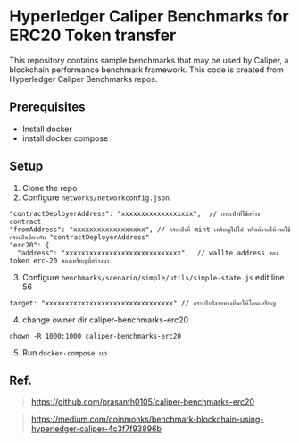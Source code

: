 # Hyperledger Caliper Benchmarks for ERC20 Token transfer

This repository contains sample benchmarks that may be used by Caliper, a blockchain performance benchmark framework. This code is created from Hyperledger Caliper Benchmarks repos.
## Prerequisites

- Install docker
- install docker compose

## Setup
1. Clone the repo
2. Configure `networks/networkconfig.json`.
```
"contractDeployerAddress": "xxxxxxxxxxxxxxxxxx",  // กระเป๋าที่ใช้สร้าง contract 
"fromAddress": "xxxxxxxxxxxxxxxxxx", // กระเป๋าที่ mint เหรียญไปใส่ หรือถ้าจะให้ง่ายใช้กระเป๋าเดียวกับ "contractDeployerAddress"
"erc20": {
  "address": "xxxxxxxxxxxxxxxxxxxxxxxxxxxxx",  // wallte address ของ token erc-20 ของเหรียญที่สร้างมา
```
3. Configure `benchmarks/scenario/simple/utils/simple-state.js` edit line 56
``` 
target: "xxxxxxxxxxxxxxxxxxxxxxxxxxxxxxxx" // กระเป๋าปลายทางที่จะให้โอนเหรียญ
```
4. change owner dir caliper-benchmarks-erc20
```
chown -R 1000:1000 caliper-benchmarks-erc20
```
5. Run `docker-compose up`

## Ref.
> https://github.com/prasanth0105/caliper-benchmarks-erc20

> https://medium.com/coinmonks/benchmark-blockchain-using-hyperledger-caliper-4c3f7f93896b

